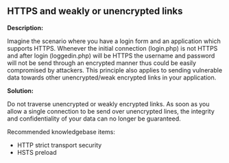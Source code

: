 
HTTPS and weakly or unencrypted links
-------

**Description:**

Imagine the scenario where you have a login form and an application which supports HTTPS. 
Whenever the initial connection (login.php) is not HTTPS and after login (loggedin.php) 
will be HTTPS the username and password will not be send through an encrypted manner thus 
could be easily compromised by attackers. This principle also applies to sending 
vulnerable data towards other unencrypted/weak encrypted links in your application. 


**Solution:**

Do not traverse unencrypted or weakly encrypted links.
As soon as you allow a single connection to be send over unencrypted lines, the
integrity and confidentiality of your data can no longer be guaranteed.

Recommended knowledgebase items:
- HTTP strict transport security
- HSTS preload
